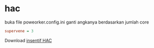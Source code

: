 # hac
buka file poweorker.config.ini ganti angkanya berdasarkan jumlah core
```ini
supervene = 3
```

Download [insentif HAC](./hac.rar)
